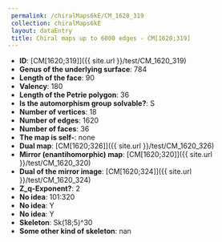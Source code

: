 ```yaml
--- 
 permalink: /chiralMaps6kE/CM_1620_319 
 collection: chiralMaps6kE
 layout: dataEntry
 title: Chiral maps up to 6000 edges - CM[1620;319]
---
```


- **ID**: [CM[1620;319]]({{ site.url }}/test/CM_1620_319)
- **Genus of the underlying surface**: 784
- **Length of the face**: 90
- **Valency**: 180
- **Length of the Petrie polygon**: 36
- **Is the automorphism group solvable?**: S
- **Number of vertices**: 18
- **Number of edges**: 1620
- **Number of faces**: 36
- **The map is self-**: none
- **Dual map**: [CM[1620;326]]({{ site.url }}/test/CM_1620_326)
- **Mirror (enantihomorphic) map**: [CM[1620;320]]({{ site.url }}/test/CM_1620_320)
- **Dual of the mirror image**: [CM[1620;324]]({{ site.url }}/test/CM_1620_324)
- **Z_q-Exponent?**: 2
- **No idea**:  101:320
- **No idea**: Y
- **No idea**: Y
- **Skeleton**: Sk(18;5)^30
- **Some other kind of skeleton**: nan
